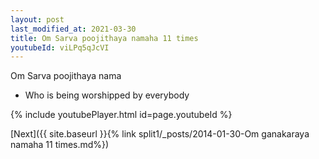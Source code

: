 ```yaml
---
layout: post
last_modified_at: 2021-03-30
title: Om Sarva poojithaya namaha 11 times
youtubeId: viLPq5qJcVI
---
```

 
 
Om Sarva poojithaya nama 
 
 -  Who is being worshipped by everybody 
 
  
 
  
 
 
 
 
 
 


{% include youtubePlayer.html id=page.youtubeId %}
 
[Next]({{ site.baseurl }}{% link  split1/_posts/2014-01-30-Om ganakaraya namaha 11 times.md%})
 
